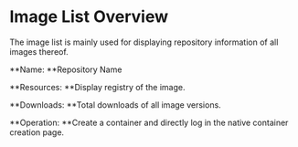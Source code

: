 # Image List Overview

The image list is mainly used for displaying repository information of all images thereof.

**Name: **Repository Name

**Resources: **Display registry of the image.

**Downloads: **Total downloads of all image versions.

**Operation: **Create a container and directly log in the native container creation page.
